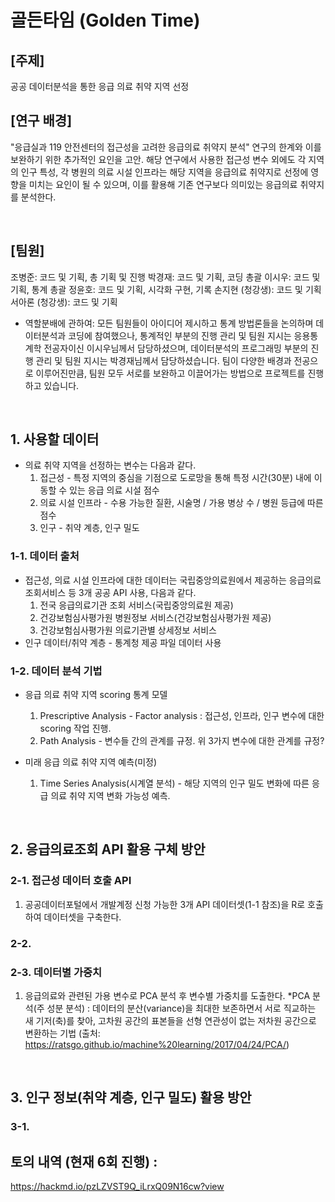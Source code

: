 # 골든타임 (Golden Time)

## [주제] 
공공 데이터분석을 통한 응급 의료 취약 지역 선정

## [연구 배경]
"응급실과 119 안전센터의 접근성을 고려한 응급의료 취약지 분석" 연구의 한계와 이를 보완하기 위한 추가적인 요인을 고안.
해당 연구에서 사용한 접근성 변수 외에도 각 지역의 인구 특성, 각 병원의 의료 시설 인프라는 해당 지역을 응급의료 취약지로
선정에 영향을 미치는 요인이 될 수 있으며, 이를 활용해 기존 연구보다 의미있는 응급의료 취약지를 분석한다.

<br>

## [팀원]
조병준: 코드 및 기획, 총 기획 및 진행
박경재: 코드 및 기획, 코딩 총괄
이시우: 코드 및 기획, 통계 총괄
정윤호: 코드 및 기획, 시각화 구현, 기록
손지현 (청강생): 코드 및 기획
서아론 (청강생): 코드 및 기획 


* 역할분배에 관하여: 모든 팀원들이 아이디어 제시하고 통계 방법론들을 논의하며 데이터분석과 코딩에 참여했으나, 통계적인 부분의 진행 관리 및 팀원 지시는 응용통계학 전공자이신 이시우님께서 담당하셨으며, 데이터분석의 프로그래밍 부분의 진행 관리 및 팀원 지시는 박경재님께서 담당하셨습니다. 팀이 다양한 배경과 전공으로 이루어진만큼, 팀원 모두 서로를 보완하고 이끌어가는 방법으로 프로젝트를 진행하고 있습니다. 

<br>

## 1. 사용할 데이터
- 의료 취약 지역을 선정하는 변수는 다음과 같다.
  1. 접근성 - 특정 지역의 중심을 기점으로 도로망을 통해 특정 시간(30분) 내에 이동할 수 있는 응급 의료 시설 점수
  2. 의료 시설 인프라 - 수용 가능한 질환, 시술명 / 가용 병상 수 / 병원 등급에 따른 점수
  3. 인구 - 취약 계층, 인구 밀도

### 1-1. 데이터 출처
- 접근성, 의료 시설 인프라에 대한 데이터는 국립중앙의료원에서 제공하는 응급의료조회서비스 등 3개 공공 API 사용, 다음과 같다.
    1) 전국 응급의료기관 조회 서비스(국립중앙의료원 제공)
    2) 건강보험심사평가원 병원정보 서비스(건강보험심사평가원 제공)
    3) 건강보험심사평가원 의료기관별 상세정보 서비스
- 인구 데이터/취약 계층 - 통계청 제공 파일 데이터 사용

### 1-2. 데이터 분석 기법
- 응급 의료 취약 지역 scoring 통계 모델
  1. Prescriptive Analysis - Factor analysis : 접근성, 인프라, 인구 변수에 대한 scoring 작업 진행.
  2. Path Analysis - 변수들 간의 관계를 규정. 위 3가지 변수에 대한 관계를 규정?

- 미래 응급 의료 취약 지역 예측(미정)
  1. Time Series Analysis(시계열 분석) - 해당 지역의 인구 밀도 변화에 따른 응급 의료 취약 지역 변화 가능성 예측.

<br>

## 2. 응급의료조회 API 활용 구체 방안
### 2-1. 접근성 데이터 호출 API
  1. 공공데이터포털에서 개발계정 신청 가능한 3개 API 데이터셋(1-1 참조)을 R로 호출하여 데이터셋을 구축한다.

### 2-2. 
### 2-3. 데이터별 가중치
  1. 응급의료와 관련된 가용 변수로 PCA 분석 후 변수별 가중치를 도출한다.
  *PCA 분석(주 성분 분석) : 데이터의 분산(variance)을 최대한 보존하면서 서로 직교하는 새 기저(축)를 찾아, 고차원 공간의 표본들을 선형 연관성이 없는 저차원 공간으로 변환하는 기법 (출처: https://ratsgo.github.io/machine%20learning/2017/04/24/PCA/)
<br>

## 3. 인구 정보(취약 계층, 인구 밀도) 활용 방안
### 3-1. 


## 토의 내역 (현재 6회 진행) :
https://hackmd.io/pzLZVST9Q_iLrxQ09N16cw?view
